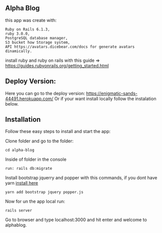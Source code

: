 ## Alpha Blog
this app was create with: 

    Ruby on Rails 6.1.3, 
    ruby 3.0.0, 
    PostgreSQL database manager, 
    S3 bucket how Storage system,
    API https://avatars.dicebear.com/docs for generate avatars dinamically.

install ruby and ruby on rails with this guide => https://guides.rubyonrails.org/getting_started.html

## Deploy Version:
Here you can go to the deploy version: https://enigmatic-sands-44491.herokuapp.com/
Or if your want install locally follow the instalation below.

## Installation
Follow these easy steps to install and start the app:
        
Clone folder and go to the folder:

    cd alpha-blog

Inside of folder in the console

    run: rails db:migrate

Install bootstrap jquerry and popper with this commands, if you dont have yarn [install here ](https://classic.yarnpkg.com/en/docs/install/#debian-stable)

    yarn add bootstrap jquery popper.js

Now for un the app local run:

    rails server

Go to browser and type localhost:3000 and hit enter and welcome to alphablog.
